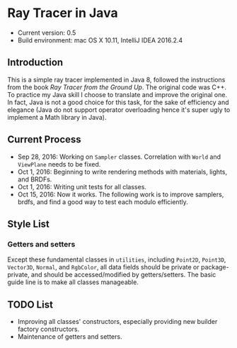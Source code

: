 # Ray Tracer in Java

* Current version: 0.5
* Build environment: mac OS X 10.11, IntelliJ IDEA 2016.2.4

## Introduction

This is a simple ray tracer implemented in Java 8, followed the instructions from the book *Ray Tracer from the Ground
Up*. The original code was C++. To practice my Java skill I choose to translate and improve the original one. In fact,
Java is not a good choice for this task, for the sake of efficiency and elegance (Java do not support operator
overloading hence it's super ugly to implement a Math library in Java).

## Current Process

* Sep 28, 2016: Working on `Sampler` classes. Correlation with `World` and `ViewPlane` needs to be fixed.
* Oct 1, 2016: Beginning to write rendering methods with materials, lights, and BRDFs.
* Oct 1, 2016: Writing unit tests for all classes.
* Oct 15, 2016: Now it works. The following work is to improve samplers, brdfs, and find a good way to test each modulo efficiently.

## Style List

### Getters and setters

Except these fundamental classes in `utilities`, including `Point2D`, `Point3D`, `Vector3D`, `Normal`, and `RgbColor`,
all data fields should be private or package-private, and should be accessed/modified by getters/setters. The basic
guide line is to make all classes manageable.

## TODO List

* Improving all classes' constructors, especially providing new builder factory constructors.
* Maintenance of getters and setters.
